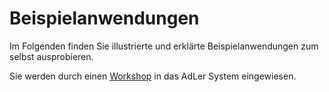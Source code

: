 # Beispielanwendungen

Im Folgenden finden Sie illustrierte und erklärte Beispielanwendungen zum selbst ausprobieren. 

Sie werden durch einen [Workshop](manualWorkshop.md) in das AdLer System eingewiesen.